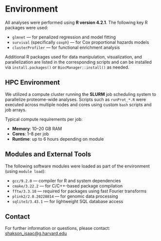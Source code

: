 # Environment

All analyses were performed using **R version 4.2.1**. The following key R packages were used:

- `glmnet` — for penalized regression and model fitting  
- `survival` (specifically `coxph`) — for Cox proportional hazards models  
- `clusterProfiler` — for functional enrichment analysis

Additional R packages used for data manipulation, visualization, and parallelization are listed in the corresponding scripts and can be installed via `install.packages()` or `BiocManager::install()` as needed.

## HPC Environment

We utilized a compute cluster running the **SLURM** job scheduling system to parallelize proteome-wide analyses. Scripts such as `runProt_*.R` were executed across multiple nodes and cores using custom `bash` scripts and job arrays.

Typical compute requirements per job:
- **Memory**: 10–20 GB RAM  
- **Cores**: 1–8 per job  
- **Runtime**: up to 6 hours depending on module

## Modules and External Tools

The following software modules were loaded as part of the environment (using `module load`):

- `gcc/9.2.0` — compiler for R and system dependencies  
- `cmake/3.22.2` — for C/C++-based package compilation  
- `fftw/3.3.10` — required for packages using fast Fourier transforms  
- `plink2/2.0.20220814` — for genomic data processing  
- `sqlite3/3.43.1` — for lightweight SQL database access

## Contact

For further information or questions, please contact:  shakson_isaac@g.harvard.edu

